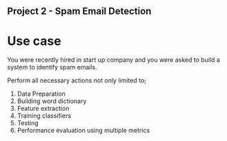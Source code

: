 ## Project 2 - Spam Email Detection

Use case
=========

You were recently hired in start up company and you were asked to build a system to identify spam emails.

Perform all necessary actions not only limited to;

1. Data Preparation
2. Building word dictionary
3. Feature extraction
4. Training classifiers
5. Testing 
6. Performance evaluation using multiple metrics
